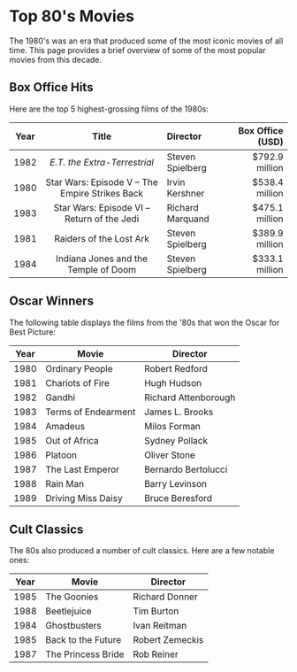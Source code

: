 # Top 80's Movies

The 1980's was an era that produced some of the most iconic movies of all time. This page provides a brief overview of
some of the most popular movies from this decade.

## Box Office Hits

Here are the top 5 highest-grossing films of the 1980s:

| Year |                     Title                      | Director         | Box Office (USD) |
|------|:----------------------------------------------:|:-----------------|-----------------:|
| 1982 |          *E.T. the Extra-Terrestrial*          | Steven Spielberg |   $792.9 million |
| 1980 | Star Wars: Episode V – The Empire Strikes Back | Irvin Kershner   |   $538.4 million |
| 1983 |   Star Wars: Episode VI – Return of the Jedi   | Richard Marquand |   $475.1 million |
| 1981 |            Raiders of the Lost Ark             | Steven Spielberg |   $389.9 million |
| 1984 |      Indiana Jones and the Temple of Doom      | Steven Spielberg |   $333.1 million |

## Oscar Winners

The following table displays the films from the '80s that won the Oscar for Best Picture:

| Year | Movie               | Director             |
|------|---------------------|----------------------|
| 1980 | Ordinary People     | Robert Redford       |
| 1981 | Chariots of Fire    | Hugh Hudson          |
| 1982 | Gandhi              | Richard Attenborough |
| 1983 | Terms of Endearment | James L. Brooks      |
| 1984 | Amadeus             | Milos Forman         |
| 1985 | Out of Africa       | Sydney Pollack       |
| 1986 | Platoon             | Oliver Stone         |
| 1987 | The Last Emperor    | Bernardo Bertolucci  |
| 1988 | Rain Man            | Barry Levinson       |
| 1989 | Driving Miss Daisy  | Bruce Beresford      |

## Cult Classics

The 80s also produced a number of cult classics. Here are a few notable ones:

| Year | Movie              | Director        |
|------|--------------------|-----------------|
| 1985 | The Goonies        | Richard Donner  |
| 1988 | Beetlejuice        | Tim Burton      |
| 1984 | Ghostbusters       | Ivan Reitman    |
| 1985 | Back to the Future | Robert Zemeckis |
| 1987 | The Princess Bride | Rob Reiner      |
